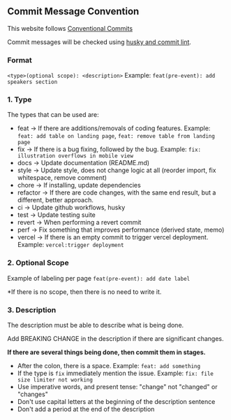 ## Commit Message Convention

This website follows [Conventional Commits](https://www.conventionalcommits.org/en/v1.0.0/)

Commit messages will be checked using [husky and commit lint](https://theodorusclarence.com/library/husky-commitlint-prettier).

### Format

`<type>(optional scope): <description>`
Example: `feat(pre-event): add speakers section`

### 1. Type

The types that can be used are:

- feat → If there are additions/removals of coding features. Example: `feat: add table on landing page`, `feat: remove table from landing page`
- fix → If there is a bug fixing, followed by the bug. Example: `fix: illustration overflows in mobile view`
- docs → Update documentation (README.md)
- style → Update style, does not change logic at all (reorder import, fix whitespace, remove comment)
- chore → If installing, update dependencies
- refactor → If there are code changes, with the same end result, but a different, better approach.
- ci → Update github workflows, husky
- test → Update testing suite
- revert → When performing a revert commit
- perf → Fix something that improves performance (derived state, memo)
- vercel → If there is an empty commit to trigger vercel deployment. Example: `vercel:trigger deployment`

### 2. Optional Scope

Example of labeling per page `feat(pre-event): add date label`

\*If there is no scope, then there is no need to write it.

### 3. Description

The description must be able to describe what is being done.

Add BREAKING CHANGE in the description if there are significant changes.

**If there are several things being done, then commit them in stages.**

- After the colon, there is a space. Example: `feat: add something`
- If the type is `fix` immediately mention the issue. Example: `fix: file size limiter not working`
- Use imperative words, and present tense: "change" not "changed" or "changes"
- Don't use capital letters at the beginning of the description sentence
- Don't add a period at the end of the description
